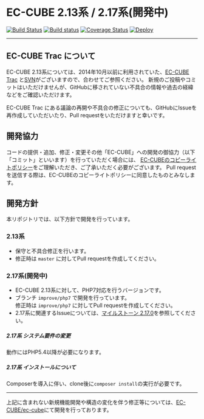 # EC-CUBE 2.13系 / 2.17系(開発中)
[![Build Status](https://travis-ci.org/EC-CUBE/eccube-2_13.svg)](https://travis-ci.org/EC-CUBE/eccube-2_13)
[![Build status](https://ci.appveyor.com/api/projects/status/4k58ucq2smwc4h7n/branch/master?svg=true)](https://ci.appveyor.com/project/ECCUBE/eccube-2-13/branch/master)
[![Coverage Status](https://coveralls.io/repos/EC-CUBE/eccube-2_13/badge.png)](https://coveralls.io/r/EC-CUBE/eccube-2_13)
[![Deploy](https://www.herokucdn.com/deploy/button.png)](https://heroku.com/deploy)

---

## EC-CUBE Trac について

EC-CUBE 2.13系については、2014年10月以前に利用されていた、[EC-CUBE Trac](http://svn.ec-cube.net/open_trac/) と[SVN](http://svn.ec-cube.net/open/)がございますので、合わせてご参照ください。
新規のご投稿やコミットはいただけませんが、GitHubに移されていない不具合の情報や過去の経緯などをご確認いただけます。  

EC-CUBE Trac にある議論の再開や不具合の修正についても、GitHubにIssueを再作成していただいたり、Pull requestをいただけますと幸いです。

## 開発協力

コードの提供・追加、修正・変更その他「EC-CUBE」への開発の御協力（以下「コミット」といいます）を行っていただく場合には、
[EC-CUBEのコピーライトポリシー](https://github.com/EC-CUBE/ec-cube/wiki/EC-CUBE%E3%81%AE%E3%82%B3%E3%83%94%E3%83%BC%E3%83%A9%E3%82%A4%E3%83%88%E3%83%9D%E3%83%AA%E3%82%B7%E3%83%BC)をご理解いただき、ご了承いただく必要がございます。
Pull requestを送信する際は、EC-CUBEのコピーライトポリシーに同意したものとみなします。

## 開発方針

本リポジトリでは、以下方針で開発を行っています。

### 2.13系

* 保守と不具合修正を行います。
* 修正時は `master` に対してPull requestを作成してください。

### 2.17系(開発中)

* EC-CUBE 2.13系に対して、PHP7対応を行うバージョンです。
* ブランチ `improve/php7` で開発を行っています。  
修正時は `improve/php7` に対してPull requestを作成してください。
* 2.17系に関連するIssueについては、[マイルストーン 2.17.0](https://github.com/EC-CUBE/eccube-2_13/milestone/5)を参照してください。

##### 2.17系 システム要件の変更

動作にはPHP5.4以降が必要になります。

##### 2.17系 インストールについて

Composerを導入に伴い、clone後に`composer install`の実行が必要です。

---

上記に含まれない新規機能開発や構造の変化を伴う修正等については、[EC-CUBE/ec-cube](https://github.com/EC-CUBE/ec-cube)にて開発を行っております。
